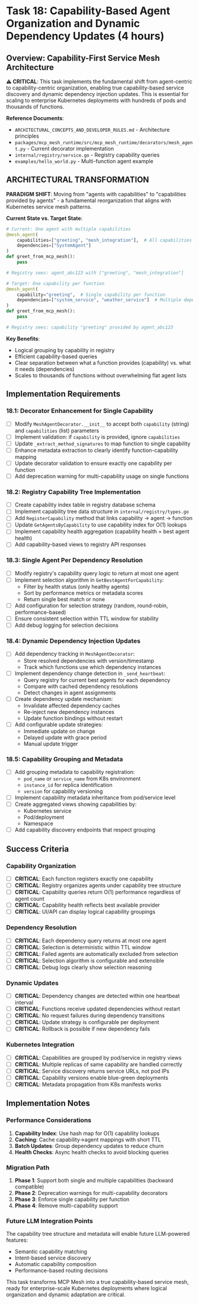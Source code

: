# Task 18: Capability-Based Agent Organization and Dynamic Dependency Updates (4 hours)

## Overview: Capability-First Service Mesh Architecture

**⚠️ CRITICAL**: This task implements the fundamental shift from agent-centric to capability-centric organization, enabling true capability-based service discovery and dynamic dependency injection updates. This is essential for scaling to enterprise Kubernetes deployments with hundreds of pods and thousands of functions.

**Reference Documents**:

- `ARCHITECTURAL_CONCEPTS_AND_DEVELOPER_RULES.md` - Architecture principles
- `packages/mcp_mesh_runtime/src/mcp_mesh_runtime/decorators/mesh_agent.py` - Current decorator implementation
- `internal/registry/service.go` - Registry capability queries
- `examples/hello_world.py` - Multi-function agent example

## ARCHITECTURAL TRANSFORMATION

**PARADIGM SHIFT**: Moving from "agents with capabilities" to "capabilities provided by agents" - a fundamental reorganization that aligns with Kubernetes service mesh patterns.

**Current State vs. Target State**:

```python
# Current: One agent with multiple capabilities
@mesh_agent(
    capabilities=["greeting", "mesh_integration"],  # All capabilities for decorator
    dependencies=["SystemAgent"]
)
def greet_from_mcp_mesh():
    pass

# Registry sees: agent_abc123 with ["greeting", "mesh_integration"]

# Target: One capability per function
@mesh_agent(
    capability="greeting",  # Single capability per function
    dependencies=["system_service", "weather_service"]  # Multiple dependencies OK
)
def greet_from_mcp_mesh():
    pass

# Registry sees: capability "greeting" provided by agent_abc123
```

**Key Benefits**:

- Logical grouping by capability in registry
- Efficient capability-based queries
- Clear separation between what a function provides (capability) vs. what it needs (dependencies)
- Scales to thousands of functions without overwhelming flat agent lists

## Implementation Requirements

### 18.1: Decorator Enhancement for Single Capability

- [ ] Modify `MeshAgentDecorator.__init__` to accept both `capability` (string) and `capabilities` (list) parameters
- [ ] Implement validation: if `capability` is provided, ignore `capabilities`
- [ ] Update `_extract_method_signatures` to map function to single capability
- [ ] Enhance metadata extraction to clearly identify function-capability mapping
- [ ] Update decorator validation to ensure exactly one capability per function
- [ ] Add deprecation warning for multi-capability usage on single functions

### 18.2: Registry Capability Tree Implementation

- [ ] Create capability index table in registry database schema
- [ ] Implement capability tree data structure in `internal/registry/types.go`
- [ ] Add `RegisterCapability` method that links capability → agent → function
- [ ] Update `GetAgentsByCapability` to use capability index for O(1) lookups
- [ ] Implement capability health aggregation (capability health = best agent health)
- [ ] Add capability-based views to registry API responses

### 18.3: Single Agent Per Dependency Resolution

- [ ] Modify registry's capability query logic to return at most one agent
- [ ] Implement selection algorithm in `GetBestAgentForCapability`:
  - Filter by health status (only healthy agents)
  - Sort by performance metrics or metadata scores
  - Return single best match or none
- [ ] Add configuration for selection strategy (random, round-robin, performance-based)
- [ ] Ensure consistent selection within TTL window for stability
- [ ] Add debug logging for selection decisions

### 18.4: Dynamic Dependency Injection Updates

- [ ] Add dependency tracking in `MeshAgentDecorator`:
  - Store resolved dependencies with version/timestamp
  - Track which functions use which dependency instances
- [ ] Implement dependency change detection in `_send_heartbeat`:
  - Query registry for current best agents for each dependency
  - Compare with cached dependency resolutions
  - Detect changes in agent assignments
- [ ] Create dependency update mechanism:
  - Invalidate affected dependency caches
  - Re-inject new dependency instances
  - Update function bindings without restart
- [ ] Add configurable update strategies:
  - Immediate update on change
  - Delayed update with grace period
  - Manual update trigger

### 18.5: Capability Grouping and Metadata

- [ ] Add grouping metadata to capability registration:
  - `pod_name` or `service_name` from K8s environment
  - `instance_id` for replica identification
  - `version` for capability versioning
- [ ] Implement capability metadata inheritance from pod/service level
- [ ] Create aggregated views showing capabilities by:
  - Kubernetes service
  - Pod/deployment
  - Namespace
- [ ] Add capability discovery endpoints that respect grouping

## Success Criteria

### Capability Organization

- [ ] **CRITICAL**: Each function registers exactly one capability
- [ ] **CRITICAL**: Registry organizes agents under capability tree structure
- [ ] **CRITICAL**: Capability queries return O(1) performance regardless of agent count
- [ ] **CRITICAL**: Capability health reflects best available provider
- [ ] **CRITICAL**: UI/API can display logical capability groupings

### Dependency Resolution

- [ ] **CRITICAL**: Each dependency query returns at most one agent
- [ ] **CRITICAL**: Selection is deterministic within TTL window
- [ ] **CRITICAL**: Failed agents are automatically excluded from selection
- [ ] **CRITICAL**: Selection algorithm is configurable and extensible
- [ ] **CRITICAL**: Debug logs clearly show selection reasoning

### Dynamic Updates

- [ ] **CRITICAL**: Dependency changes are detected within one heartbeat interval
- [ ] **CRITICAL**: Functions receive updated dependencies without restart
- [ ] **CRITICAL**: No request failures during dependency transitions
- [ ] **CRITICAL**: Update strategy is configurable per deployment
- [ ] **CRITICAL**: Rollback is possible if new dependency fails

### Kubernetes Integration

- [ ] **CRITICAL**: Capabilities are grouped by pod/service in registry views
- [ ] **CRITICAL**: Multiple replicas of same capability are handled correctly
- [ ] **CRITICAL**: Service discovery returns service URLs, not pod IPs
- [ ] **CRITICAL**: Capability versions enable blue-green deployments
- [ ] **CRITICAL**: Metadata propagation from K8s manifests works

## Implementation Notes

### Performance Considerations

1. **Capability Index**: Use hash map for O(1) capability lookups
2. **Caching**: Cache capability→agent mappings with short TTL
3. **Batch Updates**: Group dependency updates to reduce churn
4. **Health Checks**: Async health checks to avoid blocking queries

### Migration Path

1. **Phase 1**: Support both single and multiple capabilities (backward compatible)
2. **Phase 2**: Deprecation warnings for multi-capability decorators
3. **Phase 3**: Enforce single capability per function
4. **Phase 4**: Remove multi-capability support

### Future LLM Integration Points

The capability tree structure and metadata will enable future LLM-powered features:

- Semantic capability matching
- Intent-based service discovery
- Automatic capability composition
- Performance-based routing decisions

This task transforms MCP Mesh into a true capability-based service mesh, ready for enterprise-scale Kubernetes deployments where logical organization and dynamic adaptation are critical.
